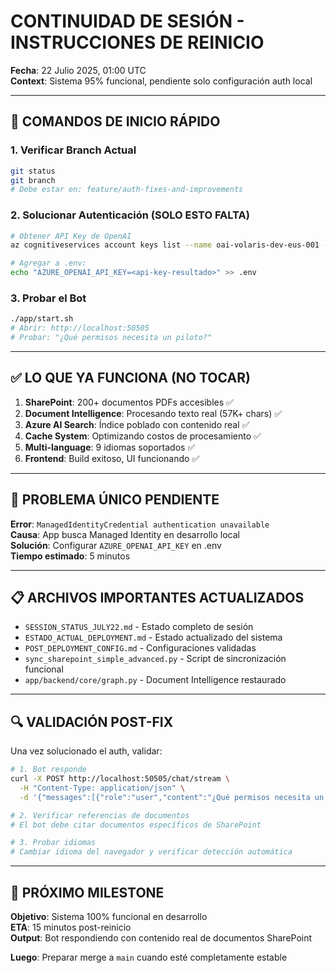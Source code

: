 # CONTINUIDAD DE SESIÓN - INSTRUCCIONES DE REINICIO

**Fecha**: 22 Julio 2025, 01:00 UTC  
**Context**: Sistema 95% funcional, pendiente solo configuración auth local

---

## 🚀 **COMANDOS DE INICIO RÁPIDO**

### **1. Verificar Branch Actual**
```bash
git status
git branch
# Debe estar en: feature/auth-fixes-and-improvements
```

### **2. Solucionar Autenticación (SOLO ESTO FALTA)**
```bash
# Obtener API Key de OpenAI
az cognitiveservices account keys list --name oai-volaris-dev-eus-001 --resource-group rg-volaris-dev-eus-001 --query "key1" -o tsv

# Agregar a .env:
echo "AZURE_OPENAI_API_KEY=<api-key-resultado>" >> .env
```

### **3. Probar el Bot**
```bash
./app/start.sh
# Abrir: http://localhost:50505
# Probar: "¿Qué permisos necesita un piloto?"
```

---

## ✅ **LO QUE YA FUNCIONA (NO TOCAR)**

1. **SharePoint**: 200+ documentos PDFs accesibles ✅
2. **Document Intelligence**: Procesando texto real (57K+ chars) ✅  
3. **Azure AI Search**: Índice poblado con contenido real ✅
4. **Cache System**: Optimizando costos de procesamiento ✅
5. **Multi-language**: 9 idiomas soportados ✅
6. **Frontend**: Build exitoso, UI funcionando ✅

---

## 🎯 **PROBLEMA ÚNICO PENDIENTE**

**Error**: `ManagedIdentityCredential authentication unavailable`  
**Causa**: App busca Managed Identity en desarrollo local  
**Solución**: Configurar `AZURE_OPENAI_API_KEY` en .env  
**Tiempo estimado**: 5 minutos  

---

## 📋 **ARCHIVOS IMPORTANTES ACTUALIZADOS**

- `SESSION_STATUS_JULY22.md` - Estado completo de sesión
- `ESTADO_ACTUAL_DEPLOYMENT.md` - Estado actualizado del sistema  
- `POST_DEPLOYMENT_CONFIG.md` - Configuraciones validadas
- `sync_sharepoint_simple_advanced.py` - Script de sincronización funcional
- `app/backend/core/graph.py` - Document Intelligence restaurado

---

## 🔍 **VALIDACIÓN POST-FIX**

Una vez solucionado el auth, validar:

```bash
# 1. Bot responde
curl -X POST http://localhost:50505/chat/stream \
  -H "Content-Type: application/json" \
  -d '{"messages":[{"role":"user","content":"¿Qué permisos necesita un piloto?"}]}'

# 2. Verificar referencias de documentos
# El bot debe citar documentos específicos de SharePoint

# 3. Probar idiomas
# Cambiar idioma del navegador y verificar detección automática
```

---

## 🎯 **PRÓXIMO MILESTONE**

**Objetivo**: Sistema 100% funcional en desarrollo  
**ETA**: 15 minutos post-reinicio  
**Output**: Bot respondiendo con contenido real de documentos SharePoint

**Luego**: Preparar merge a `main` cuando esté completamente estable
